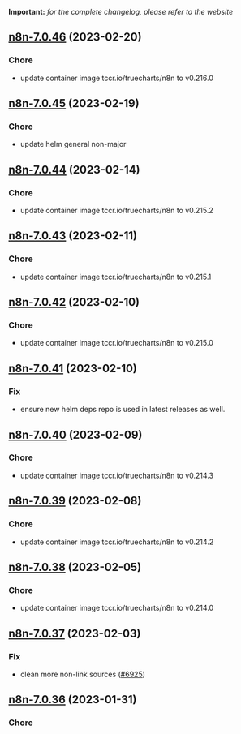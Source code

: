 **Important:**
*for the complete changelog, please refer to the website*




## [n8n-7.0.46](https://github.com/truecharts/charts/compare/n8n-7.0.45...n8n-7.0.46) (2023-02-20)

### Chore

- update container image tccr.io/truecharts/n8n to v0.216.0
  
  


## [n8n-7.0.45](https://github.com/truecharts/charts/compare/n8n-7.0.44...n8n-7.0.45) (2023-02-19)

### Chore

- update helm general non-major
  
  


## [n8n-7.0.44](https://github.com/truecharts/charts/compare/n8n-7.0.43...n8n-7.0.44) (2023-02-14)

### Chore

- update container image tccr.io/truecharts/n8n to v0.215.2
  
  


## [n8n-7.0.43](https://github.com/truecharts/charts/compare/n8n-7.0.42...n8n-7.0.43) (2023-02-11)

### Chore

- update container image tccr.io/truecharts/n8n to v0.215.1
  
  


## [n8n-7.0.42](https://github.com/truecharts/charts/compare/n8n-7.0.41...n8n-7.0.42) (2023-02-10)

### Chore

- update container image tccr.io/truecharts/n8n to v0.215.0
  
  


## [n8n-7.0.41](https://github.com/truecharts/charts/compare/n8n-7.0.40...n8n-7.0.41) (2023-02-10)

### Fix

- ensure new helm deps repo is used in latest releases as well.
  
  


## [n8n-7.0.40](https://github.com/truecharts/charts/compare/n8n-7.0.39...n8n-7.0.40) (2023-02-09)

### Chore

- update container image tccr.io/truecharts/n8n to v0.214.3
  
  


## [n8n-7.0.39](https://github.com/truecharts/charts/compare/n8n-7.0.38...n8n-7.0.39) (2023-02-08)

### Chore

- update container image tccr.io/truecharts/n8n to v0.214.2
  
  


## [n8n-7.0.38](https://github.com/truecharts/charts/compare/n8n-7.0.37...n8n-7.0.38) (2023-02-05)

### Chore

- update container image tccr.io/truecharts/n8n to v0.214.0
  
  


## [n8n-7.0.37](https://github.com/truecharts/charts/compare/n8n-7.0.36...n8n-7.0.37) (2023-02-03)

### Fix

-  clean more non-link sources ([#6925](https://github.com/truecharts/charts/issues/6925))
  
  


## [n8n-7.0.36](https://github.com/truecharts/charts/compare/n8n-7.0.35...n8n-7.0.36) (2023-01-31)

### Chore
